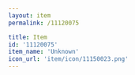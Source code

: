 ```yaml
---
layout: item
permalink: /11120075

title: Item
id: '11120075'
item_name: 'Unknown'
icon_url: 'item/icon/11150023.png'
---
```

